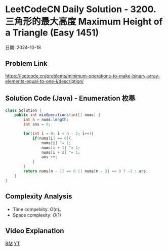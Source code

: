 # LeetCodeCN Daily Solution - 3200. 三角形的最大高度 Maximum Height of a Triangle (Easy 1451)
日期: 2024-10-18

## Problem Link
https://leetcode.cn/problems/minimum-operations-to-make-binary-array-elements-equal-to-one-i/description/


## Solution Code (Java) - Enumeration 枚舉
```Java
class Solution {
    public int minOperations(int[] nums) {
        int n = nums.length;
        int ans = 0;

        for(int i = 0; i < n - 2; i++){
            if(nums[i] == 0){
                nums[i] ^= 1;
                nums[i + 1] ^= 1;
                nums[i + 2] ^= 1;
                ans ++;
            }
        }
        return nums[n - 1] == 0 || nums[n - 2] == 0 ? -1 : ans;
    }
}
```

## Complexity Analysis
* Time compelxity: $O(n)$。
* Space complexity: $O(1)$

## Video Explanation
[B站](https://www.bilibili.com/video/BV1emyTYFETN/)
[YT](https://youtu.be/mncQ4ixptc8)